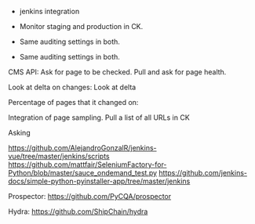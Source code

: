 * jenkins integration


* Monitor staging and production in CK.
* Same auditing settings in both.
* Same auditing settings in both.

CMS API: Ask for page to be checked.
Pull and ask for page health.

Look at delta on changes:
Look at delta

Percentage of pages that it changed on:

Integration of page sampling.
Pull a list of all URLs in CK

Asking


https://github.com/AlejandroGonzalR/jenkins-vue/tree/master/jenkins/scripts
https://github.com/mattfair/SeleniumFactory-for-Python/blob/master/sauce_ondemand_test.py
https://github.com/jenkins-docs/simple-python-pyinstaller-app/tree/master/jenkins


Prospector:
https://github.com/PyCQA/prospector


Hydra:
https://github.com/ShipChain/hydra
